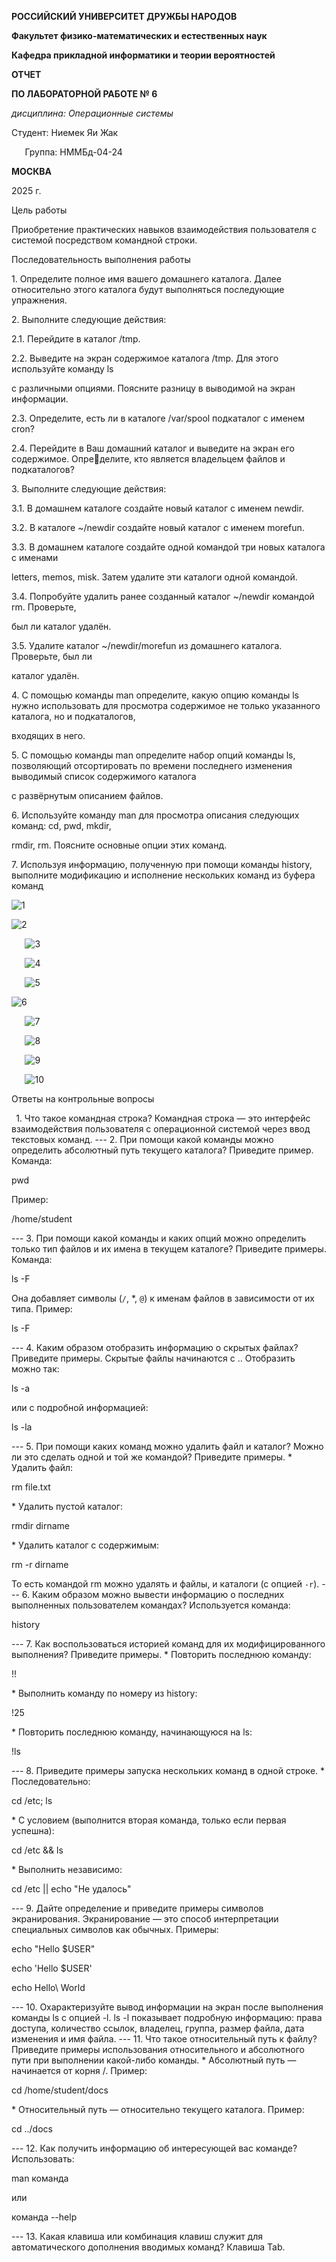 ﻿**РОССИЙСКИЙ УНИВЕРСИТЕТ ДРУЖБЫ НАРОДОВ**

**Факультет физико-математических и естественных наук**

**Кафедра прикладной информатики и теории вероятностей**





**ОТЧЕТ** 

**ПО ЛАБОРАТОРНОЙ РАБОТЕ № 6**	

*дисциплина:	Операционные системы*	 









Студент: Ниемек Яи Жак                                    

`	`Группа: НММБд-04-24                                       







**МОСКВА**

2025	 г.

Цель работы

Приобретение практических навыков взаимодействия пользователя с системой посредством командной строки.

Последовательность выполнения работы

1\. Определите полное имя вашего домашнего каталога. Далее относительно этого каталога будут выполняться последующие упражнения.

2\. Выполните следующие действия:

2\.1. Перейдите в каталог /tmp.

2\.2. Выведите на экран содержимое каталога /tmp. Для этого используйте команду ls

с различными опциями. Поясните разницу в выводимой на экран информации.

2\.3. Определите, есть ли в каталоге /var/spool подкаталог с именем cron?

2\.4. Перейдите в Ваш домашний каталог и выведите на экран его содержимое. Определите, кто является владельцем файлов и подкаталогов?

3\. Выполните следующие действия:

3\.1. В домашнем каталоге создайте новый каталог с именем newdir.

3\.2. В каталоге ~/newdir создайте новый каталог с именем morefun.

3\.3. В домашнем каталоге создайте одной командой три новых каталога с именами

letters, memos, misk. Затем удалите эти каталоги одной командой.

3\.4. Попробуйте удалить ранее созданный каталог ~/newdir командой rm. Проверьте,

был ли каталог удалён.

3\.5. Удалите каталог ~/newdir/morefun из домашнего каталога. Проверьте, был ли

каталог удалён.

4\. С помощью команды man определите, какую опцию команды ls нужно использовать для просмотра содержимое не только указанного каталога, но и подкаталогов,

входящих в него.

5\. С помощью команды man определите набор опций команды ls, позволяющий отсортировать по времени последнего изменения выводимый список содержимого каталога

с развёрнутым описанием файлов.

6\. Используйте команду man для просмотра описания следующих команд: cd, pwd, mkdir,

rmdir, rm. Поясните основные опции этих команд.

7\. Используя информацию, полученную при помощи команды history, выполните модификацию и исполнение нескольких команд из буфера команд









![](Aspose.Words.fd6a3cb6-9c8a-4db4-ab22-4ddfbc4bd17d.001.png "1")


![](Aspose.Words.fd6a3cb6-9c8a-4db4-ab22-4ddfbc4bd17d.002.png "2")



`	`![](Aspose.Words.fd6a3cb6-9c8a-4db4-ab22-4ddfbc4bd17d.003.png "3")



`	`![](Aspose.Words.fd6a3cb6-9c8a-4db4-ab22-4ddfbc4bd17d.004.png "4")


`	`![](Aspose.Words.fd6a3cb6-9c8a-4db4-ab22-4ddfbc4bd17d.005.png "5")






![](Aspose.Words.fd6a3cb6-9c8a-4db4-ab22-4ddfbc4bd17d.006.png "6")


`	`![](Aspose.Words.fd6a3cb6-9c8a-4db4-ab22-4ddfbc4bd17d.007.png "7")


`	`![](Aspose.Words.fd6a3cb6-9c8a-4db4-ab22-4ddfbc4bd17d.008.png "8")



`	`![](Aspose.Words.fd6a3cb6-9c8a-4db4-ab22-4ddfbc4bd17d.009.png "9")




`	`![](Aspose.Words.fd6a3cb6-9c8a-4db4-ab22-4ddfbc4bd17d.010.png "10")




Ответы на контрольные вопросы 

` `1. Что такое командная строка? Командная строка — это интерфейс взаимодействия пользователя с операционной системой через ввод текстовых команд. --- 2. При помощи какой команды можно определить абсолютный путь текущего каталога? Приведите пример. Команда: 

pwd

Пример: 

/home/student

--- 3. При помощи какой команды и каких опций можно определить только тип файлов и их имена в текущем каталоге? Приведите примеры. Команда: 

ls -F

Она добавляет символы (`/`, \*, `@`) к именам файлов в зависимости от их типа. Пример: 

ls -F

--- 4. Каким образом отобразить информацию о скрытых файлах? Приведите примеры. Скрытые файлы начинаются с .. Отобразить можно так: 

ls -a

или с подробной информацией: 

ls -la

--- 5. При помощи каких команд можно удалить файл и каталог? Можно ли это сделать одной и той же командой? Приведите примеры. \* Удалить файл: 

rm file.txt

\* Удалить пустой каталог: 

rmdir dirname

\* Удалить каталог с содержимым: 

rm -r dirname

То есть командой rm можно удалять и файлы, и каталоги (с опцией `-r`). --- 6. Каким образом можно вывести информацию о последних выполненных пользователем командах? Используется команда: 

history

--- 7. Как воспользоваться историей команд для их модифицированного выполнения? Приведите примеры. \* Повторить последнюю команду: 

!!

\* Выполнить команду по номеру из history: 

!25

\* Повторить последнюю команду, начинающуюся на ls: 

!ls

--- 8. Приведите примеры запуска нескольких команд в одной строке. \* Последовательно: 

cd /etc; ls

\* С условием (выполнится вторая команда, только если первая успешна): 

cd /etc && ls

\* Выполнить независимо: 

cd /etc || echo "Не удалось"

--- 9. Дайте определение и приведите примеры символов экранирования. Экранирование — это способ интерпретации специальных символов как обычных. Примеры: 

echo "Hello $USER"

echo 'Hello $USER'

echo Hello\ World

--- 10. Охарактеризуйте вывод информации на экран после выполнения команды ls с опцией -l. ls -l показывает подробную информацию: права доступа, количество ссылок, владелец, группа, размер файла, дата изменения и имя файла. --- 11. Что такое относительный путь к файлу? Приведите примеры использования относительного и абсолютного пути при выполнении какой-либо команды. \* Абсолютный путь — начинается от корня /. Пример: 

cd /home/student/docs

\* Относительный путь — относительно текущего каталога. Пример: 

cd ../docs

--- 12. Как получить информацию об интересующей вас команде? Использовать: 

man команда

или 

команда --help

--- 13. Какая клавиша или комбинация клавиш служит для автоматического дополнения вводимых команд? Клавиша Tab.
